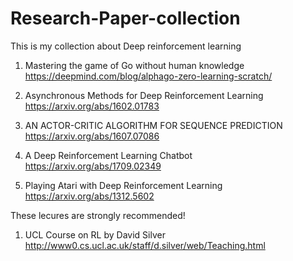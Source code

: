 # Research-Paper-collection

This is my collection about Deep reinforcement learning

1. Mastering the game of Go without human knowledge
      https://deepmind.com/blog/alphago-zero-learning-scratch/


2. Asynchronous Methods for Deep Reinforcement Learning
      https://arxiv.org/abs/1602.01783
  

3. AN ACTOR-CRITIC ALGORITHM FOR SEQUENCE PREDICTION  https://arxiv.org/abs/1607.07086
      
4. A Deep Reinforcement Learning Chatbot
      https://arxiv.org/abs/1709.02349

5. Playing Atari with Deep Reinforcement Learning https://arxiv.org/abs/1312.5602





These lecures are strongly recommended!

1. UCL Course on RL by David Silver  http://www0.cs.ucl.ac.uk/staff/d.silver/web/Teaching.html
